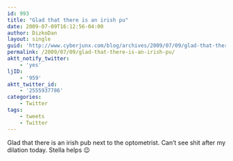 ```yaml
---
id: 993
title: "Glad that there is an irish pu"
date: 2009-07-09T16:12:56-04:00
author: DizkoDan
layout: single
guid: 'http://www.cyberjunx.com/blog/archives/2009/07/09/glad-that-there-is-an-irish-pu/'
permalink: /2009/07/09/glad-that-there-is-an-irish-pu/
aktt_notify_twitter:
    - 'yes'
ljID:
    - '959'
aktt_twitter_id:
    - '2555937786'
categories:
    - Twitter
tags:
    - tweets
    - Twitter
---
```


Glad that there is an irish pub next to the optometrist. Can’t see shit after my dilation today. Stella helps 😉